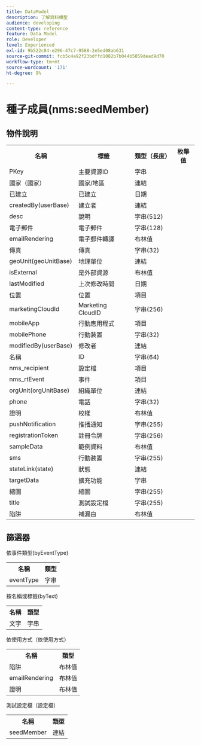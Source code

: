 ```yaml
---
title: DataModel
description: 了解資料模型
audience: developing
content-type: reference
feature: Data Model
role: Developer
level: Experienced
exl-id: 9b522c84-e296-47c7-9588-2e5ed08ab631
source-git-commit: fcb5c4a92f23bdffd1082b7b044b5859dead9d70
workflow-type: tm+mt
source-wordcount: '171'
ht-degree: 9%

---
```


# 種子成員(nms:seedMember)

## 物件說明

<table>
               <tr>
                  <th>名稱</th>
                  <th>標籤</th>
                  <th>類型（長度）</th>
                  <th>枚舉值</th>
               </tr>
               <tr>
                  <td>PKey</td>
                  <td>主要資源ID</td>
                  <td>字串 </td>
                  <td> </td>
               </tr>
               <tr>
                  <td>國家（國家）</td>
                  <td>國家/地區</td>
                  <td>連結 </td>
                  <td> </td>
               </tr>
               <tr>
                  <td>已建立</td>
                  <td>已建立</td>
                  <td>日期 </td>
                  <td> </td>
               </tr>
               <tr>
                  <td>createdBy(userBase)</td>
                  <td>建立者</td>
                  <td>連結 </td>
                  <td> </td>
               </tr>
               <tr>
                  <td>desc</td>
                  <td>說明</td>
                  <td>字串(512)</td>
                  <td> </td>
               </tr>
               <tr>
                  <td>電子郵件</td>
                  <td>電子郵件</td>
                  <td>字串(128)</td>
                  <td> </td>
               </tr>
               <tr>
                  <td>emailRendering</td>
                  <td>電子郵件轉譯</td>
                  <td>布林值 </td>
                  <td> </td>
               </tr>
               <tr>
                  <td>傳真</td>
                  <td>傳真</td>
                  <td>字串(32)</td>
                  <td> </td>
               </tr>
               <tr>
                  <td>geoUnit(geoUnitBase)</td>
                  <td>地理單位</td>
                  <td>連結 </td>
                  <td> </td>
               </tr>
               <tr>
                  <td>isExternal</td>
                  <td>是外部資源</td>
                  <td>布林值 </td>
                  <td> </td>
               </tr>
               <tr>
                  <td>lastModified</td>
                  <td>上次修改時間</td>
                  <td>日期 </td>
                  <td> </td>
               </tr>
               <tr>
                  <td>位置</td>
                  <td>位置</td>
                  <td>項目 </td>
                  <td> </td>
               </tr>
               <tr>
                  <td>marketingCloudId</td>
                  <td>Marketing CloudID</td>
                  <td>字串(256)</td>
                  <td> </td>
               </tr>
               <tr>
                  <td>mobileApp</td>
                  <td>行動應用程式</td>
                  <td>項目 </td>
                  <td> </td>
               </tr>
               <tr>
                  <td>mobilePhone</td>
                  <td>行動裝置</td>
                  <td>字串(32)</td>
                  <td> </td>
               </tr>
               <tr>
                  <td>modifiedBy(userBase)</td>
                  <td>修改者</td>
                  <td>連結 </td>
                  <td> </td>
               </tr>
               <tr>
                  <td>名稱</td>
                  <td>ID</td>
                  <td>字串(64)</td>
                  <td> </td>
               </tr>
               <tr>
                  <td>nms_recipient</td>
                  <td>設定檔</td>
                  <td>項目 </td>
                  <td> </td>
               </tr>
               <tr>
                  <td>nms_rtEvent</td>
                  <td>事件</td>
                  <td>項目 </td>
                  <td> </td>
               </tr>
               <tr>
                  <td>orgUnit(orgUnitBase)</td>
                  <td>組織單位</td>
                  <td>連結 </td>
                  <td> </td>
               </tr>
               <tr>
                  <td>phone</td>
                  <td>電話</td>
                  <td>字串(32)</td>
                  <td> </td>
               </tr>
               <tr>
                  <td>證明</td>
                  <td>校樣</td>
                  <td>布林值 </td>
                  <td> </td>
               </tr>
               <tr>
                  <td>pushNotification</td>
                  <td>推播通知</td>
                  <td>字串(255)</td>
                  <td> </td>
               </tr>
               <tr>
                  <td>registrationToken</td>
                  <td>註冊令牌</td>
                  <td>字串(256)</td>
                  <td> </td>
               </tr>
               <tr>
                  <td>sampleData</td>
                  <td>範例資料</td>
                  <td>布林值 </td>
                  <td> </td>
               </tr>
               <tr>
                  <td>sms</td>
                  <td>行動裝置</td>
                  <td>字串(255)</td>
                  <td> </td>
               </tr>
               <tr>
                  <td>stateLink(state)</td>
                  <td>狀態</td>
                  <td>連結 </td>
                  <td> </td>
               </tr>
               <tr>
                  <td>targetData</td>
                  <td>擴充功能</td>
                  <td>字串 </td>
                  <td> </td>
               </tr>
               <tr>
                  <td>縮圖</td>
                  <td>縮圖</td>
                  <td>字串(255)</td>
                  <td> </td>
               </tr>
               <tr>
                  <td>title</td>
                  <td>測試設定檔</td>
                  <td>字串(255)</td>
                  <td> </td>
               </tr>
               <tr>
                  <td>陷阱</td>
                  <td>補漏白</td>
                  <td>布林值 </td>
                  <td> </td>
               </tr>
            </table>

## 篩選器

依事件類型(byEventType)

<table>
        <tr>
        <th>名稱</th>
        <th>類型</th>
        </tr>
        <tr>
        <td>eventType</td>
        <td>字串</td>
        </tr>
    </table>

按名稱或標籤(byText)

<table>
        <tr>
        <th>名稱</th>
        <th>類型</th>
        </tr>
        <tr>
        <td>文字</td>
        <td>字串</td>
        </tr>
    </table>

依使用方式（依使用方式）

<table>
        <tr>
        <th>名稱</th>
        <th>類型</th>
        </tr>
        <tr>
        <td>陷阱</td>
        <td>布林值</td>
        </tr>
        <tr>
        <td>emailRendering</td>
        <td>布林值</td>
        </tr>
        <tr>
        <td>證明</td>
        <td>布林值</td>
        </tr>
    </table>

測試設定檔（設定檔）

<table>
    <tr>
    <th>名稱</th>
    <th>類型</th>
    </tr>
    <tr>
    <td>seedMember</td>
    <td>連結</td>
    </tr>
</table>
